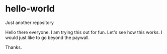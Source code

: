 # hello-world
Just another repository

Hello there everyone. I am trying this out for fun.
Let's see how this works. I would just like to go beyond the paywall. 

Thanks.

